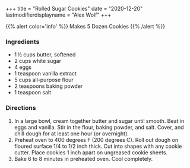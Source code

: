 +++
title = "Rolled Sugar Cookies"
date = "2020-12-20"
lastmodifierdisplayname = "Alex Wolf"
+++

{{% alert color='info' %}}
Makes 5 Dozen Cookies
{{% /alert %}}

### Ingredients

* 1 ½ cups butter, softened
* 2 cups white sugar
* 4 eggs
* 1 teaspoon vanilla extract
* 5 cups all-purpose flour
* 2 teaspoons baking powder
* 1 teaspoon salt

### Directions

1. In a large bowl, cream together butter and sugar until smooth. Beat in eggs and vanilla. Stir in the flour, baking powder, and salt. Cover, and chill dough for at least one hour (or overnight).
1. Preheat oven to 400 degrees F (200 degrees C). Roll out dough on floured surface 1/4 to 1/2 inch thick. Cut into shapes with any cookie cutter. Place cookies 1 inch apart on ungreased cookie sheets.
1. Bake 6 to 8 minutes in preheated oven. Cool completely.
